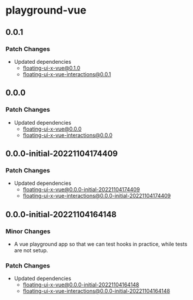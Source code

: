 # playground-vue

## 0.0.1

### Patch Changes

- Updated dependencies
  - floating-ui-x-vue@0.1.0
  - floating-ui-x-vue-interactions@0.0.1

## 0.0.0

### Patch Changes

- Updated dependencies
  - floating-ui-x-vue@0.0.0
  - floating-ui-x-vue-interactions@0.0.0

## 0.0.0-initial-20221104174409

### Patch Changes

- Updated dependencies
  - floating-ui-x-vue@0.0.0-initial-20221104174409
  - floating-ui-x-vue-interactions@0.0.0-initial-20221104174409

## 0.0.0-initial-20221104164148

### Minor Changes

- A vue playground app so that we can test hooks in practice, while tests are
  not setup.

### Patch Changes

- Updated dependencies
  - floating-ui-x-vue@0.0.0-initial-20221104164148
  - floating-ui-x-vue-interactions@0.0.0-initial-20221104164148
